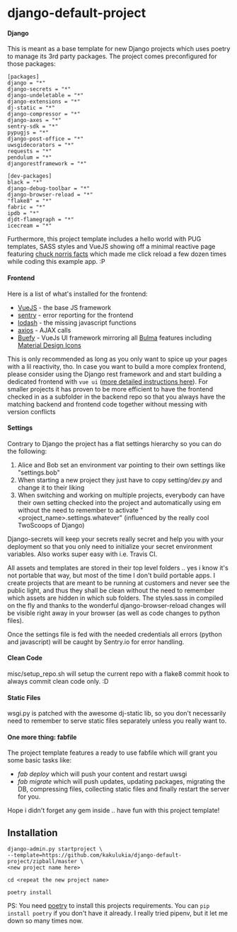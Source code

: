 # django-default-project

#### Django

This is meant as a base template for new Django projects which uses poetry to manage its 3rd party packages. 
The project comes preconfigured for those packages:
  
    [packages]
    django = "*"
    django-secrets = "*"
    django-undeletable = "*"
    django-extensions = "*"
    dj-static = "*"
    django-compressor = "*"
    django-axes = "*"
    sentry-sdk = "*"
    pypugjs = "*"
    django-post-office = "*"
    uwsgidecorators = "*"
    requests = "*"
    pendulum = "*"
    djangorestframework = "*"
    
    [dev-packages]
    black = "*"
    django-debug-toolbar = "*"
    django-browser-reload = "*"
    "flake8" = "*"
    fabric = "*"
    ipdb = "*"
    djdt-flamegraph = "*"
    icecream = "*"

Furthermore, this project template includes a hello world with PUG templates, SASS styles and VueJS
showing off a minimal reactive page featuring [chuck norris facts](https://api.chucknorris.io) which made me click reload a few dozen 
times while coding this example app. :P

#### Frontend

Here is a list of what's installed for the frontend:

  - [VueJS](https://vuejs.org/v2/guide/) - the base JS framework  
  - [sentry](https://docs.sentry.io/quickstart/) - error reporting for the frontend
  - [lodash](https://lodash.com/docs/4.17.5) - the missing javascript functions
  - [axios](https://github.com/axios/axios) - AJAX calls
  - [Buefy](https://buefy.github.io/#/documentation/start) - VueJs UI framework 
  mirroring all [Bulma](https://bulma.io/documentation/columns/basics/) features including 
  [Material Design Icons](https://materialdesignicons.com/)
  
This is only recommended as long as you only want to spice up your pages with a lil reactivity, tho. 
In case you want to build a more complex frontend, please consider using the Django rest framework and
and start building a dedicated frontend with `vue ui` ([more detailed instructions here](https://cli.vuejs.org/)).
For smaller projects it has proven to be more efficient to have the frontend checked in as a subfolder in the
backend repo so that you always have the matching backend and frontend code together without messing with 
version conflicts

#### Settings
  
Contrary to Django the project has a flat settings hierarchy so you can do the following:

 1. Alice and Bob set an environment var pointing to their own settings like "settings.bob"
 2. When starting a new project they just have to copy setting/dev.py and change it to their liking
 3. When switching and working on multiple projects, everybody can have their own setting checked into the 
 project and automatically using em without the need to remember to activate "<project_name>.settings.whatever" 
 (influenced by the really cool TwoScoops of Django)
 
 Django-secrets will keep your secrets really secret and help you with your deployment so that you only 
 need to initialize your secret environment variables. Also works super easy with i.e. Travis CI.
 
 All assets and templates are stored in their top level folders .. yes i know it's not portable that way, but most of the time 
 I don't build portable apps. I create projects that are meant to be running at customers and never 
 see the public light, and thus they shall be clean without the need to remember which assets are hidden in which sub folders.
 The styles.sass in compiled on the fly and thanks to the wonderful django-browser-reload changes will be visible right away in
 your browser (as well as code changes to python files).
 
 Once the settings file is fed with the needed credentials all errors (python and javascript) will be caught by 
 Sentry.io for error handling. 
 
 #### Clean Code
 
 misc/setup_repo.sh will setup the current repo with a flake8 commit hook to always commit clean code only. :D
 
 #### Static Files
 
 wsgi.py is patched with the awesome dj-static lib, so you don't necessarily need to remember to serve static 
 files separately unless you really want to.
 
 #### One more thing: fabfile
  
The project template features a ready to use fabfile which will grant you some basic tasks like:
 
   - _fab deploy_ which will push your content and restart uwsgi
   - _fab migrate_ which will push updates, updating packages, migrating the DB, compressing files, collecting 
   static files and finally restart the server for you.
   
 Hope i didn't forget any gem inside .. have fun with this project template!
 
## Installation

    django-admin.py startproject \
    --template=https://github.com/kakulukia/django-default-project/zipball/master \
    <new project name here>
    
    cd <repeat the new project name>
    
    poetry install

PS: You need [poetry](https://github.com/sdispater/poetry) to install this projects requirements.
You can `pip install poetry` if you don't have it already. I really tried pipenv, but it let me down so many times now.

